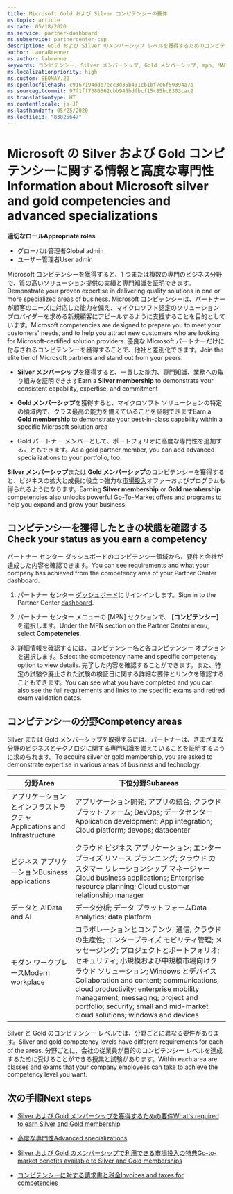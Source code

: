 ```yaml
---
title: Microsoft Gold および Silver コンピテンシーの要件
ms.topic: article
ms.date: 05/18/2020
ms.service: partner-dashboard
ms.subservice: partnercenter-csp
description: Gold および Silver のメンバーシップ レベルを獲得するためのコンピテンシー要件を満たすことにより、優良な Microsoft パートナーの状態を獲得し、新しい顧客の関心を引く方法について説明します。
author: LauraBrenner
ms.author: labrenne
keywords: コンピテンシー, Silver メンバーシップ, Gold メンバーシップ, mpn, MAPS, 能力, Microsoft Partner Network, ネットワーク メンバーップ, 高度な専門性
ms.localizationpriority: high
ms.custom: SEOMAY.20
ms.openlocfilehash: c9167194dde7ecc3d35b431cb1bf7e6f59394a7a
ms.sourcegitcommit: 97f1ff7386562cbb945bdfbcf15c85bc8303cac2
ms.translationtype: HT
ms.contentlocale: ja-JP
ms.lasthandoff: 05/25/2020
ms.locfileid: "83825647"
---
```

# <a name="information-about-microsoft-silver-and-gold-competencies-and-advanced-specializations"></a><span data-ttu-id="5d3fa-104">Microsoft の Silver および Gold コンピテンシーに関する情報と高度な専門性</span><span class="sxs-lookup"><span data-stu-id="5d3fa-104">Information about Microsoft silver and gold competencies and advanced specializations</span></span>

<span data-ttu-id="5d3fa-105">**適切なロール**</span><span class="sxs-lookup"><span data-stu-id="5d3fa-105">**Appropriate roles**</span></span>
- <span data-ttu-id="5d3fa-106">グローバル管理者</span><span class="sxs-lookup"><span data-stu-id="5d3fa-106">Global admin</span></span>
- <span data-ttu-id="5d3fa-107">ユーザー管理者</span><span class="sxs-lookup"><span data-stu-id="5d3fa-107">User admin</span></span>

<span data-ttu-id="5d3fa-108">Microsoft コンピテンシーを獲得すると、1 つまたは複数の専門のビジネス分野で、質の高いソリューション提供の実績と専門知識を証明できます。</span><span class="sxs-lookup"><span data-stu-id="5d3fa-108">Demonstrate your proven expertise in delivering quality solutions in one or more specialized areas of business.</span></span> <span data-ttu-id="5d3fa-109">Microsoft コンピテンシーは、パートナーが顧客のニーズに対応した能力を備え、マイクロソフト認定のソリューション プロバイダーを求める新規顧客にアピールするように支援することを目的としています。</span><span class="sxs-lookup"><span data-stu-id="5d3fa-109">Microsoft competencies are designed to prepare you to meet your customers' needs, and to help you attract new customers who are looking for Microsoft-certified solution providers.</span></span> <span data-ttu-id="5d3fa-110">優良な Microsoft パートナーだけに付与されるコンピテンシーを獲得することで、他社と差別化できます。</span><span class="sxs-lookup"><span data-stu-id="5d3fa-110">Join the elite tier of Microsoft partners and stand out from your peers.</span></span>

- <span data-ttu-id="5d3fa-111">**Silver メンバーシップ**を獲得すると、一貫した能力、専門知識、業務への取り組みを証明できます</span><span class="sxs-lookup"><span data-stu-id="5d3fa-111">Earn a **Silver membership** to demonstrate your consistent capability, expertise, and commitment</span></span>

- <span data-ttu-id="5d3fa-112">**Gold メンバーシップ**を獲得すると、マイクロソフト ソリューションの特定の領域内で、クラス最高の能力を備えていることを証明できます</span><span class="sxs-lookup"><span data-stu-id="5d3fa-112">Earn a **Gold membership** to demonstrate your best-in-class capability within a specific Microsoft solution area</span></span>

- <span data-ttu-id="5d3fa-113">Gold パートナー メンバーとして、ポートフォリオに高度な専門性を追加することもできます。</span><span class="sxs-lookup"><span data-stu-id="5d3fa-113">As a gold partner member, you can add advanced specializations to your portfolio, too.</span></span>

<span data-ttu-id="5d3fa-114">**Silver メンバーシップ**または **Gold メンバーシップ**のコンピテンシーを獲得すると、ビジネスの拡大と成長に役立つ強力な[市場投入](mpn-learn-about-go-to-market-benefits.md)オファーおよびプログラムも得られるようになります。</span><span class="sxs-lookup"><span data-stu-id="5d3fa-114">Earning **Silver membership** or **Gold membership** competencies also unlocks powerful [Go-To-Market](mpn-learn-about-go-to-market-benefits.md) offers and programs to help you expand and grow your business.</span></span>

## <a name="check-your-status-as-you-earn-a-competency"></a><span data-ttu-id="5d3fa-115">コンピテンシーを獲得したときの状態を確認する</span><span class="sxs-lookup"><span data-stu-id="5d3fa-115">Check your status as you earn a competency</span></span>

<span data-ttu-id="5d3fa-116">パートナー センター ダッシュボードのコンピテンシー領域から、要件と会社が達成した内容を確認できます。</span><span class="sxs-lookup"><span data-stu-id="5d3fa-116">You can see requirements and what your company has achieved from the competency area of your Partner Center dashboard.</span></span>

1. <span data-ttu-id="5d3fa-117">パートナー センター [ダッシュボード](https://partner.microsoft.com/dashboard/home)にサインインします。</span><span class="sxs-lookup"><span data-stu-id="5d3fa-117">Sign in to the Partner Center [dashboard](https://partner.microsoft.com/dashboard/home).</span></span>

2. <span data-ttu-id="5d3fa-118">パートナー センター メニューの [MPN] セクションで、 **[コンピテンシー]** を選択します。</span><span class="sxs-lookup"><span data-stu-id="5d3fa-118">Under the MPN section on the Partner Center menu, select **Competencies**.</span></span> 

3. <span data-ttu-id="5d3fa-119">詳細情報を確認するには、コンピテンシー名と各コンピテンシー オプションを選択します。</span><span class="sxs-lookup"><span data-stu-id="5d3fa-119">Select the competency name and specific competency option to view details.</span></span> <span data-ttu-id="5d3fa-120">完了した内容を確認することができます。また、特定の試験や廃止された試験の検証日に関する詳細な要件とリンクを確認することもできます。</span><span class="sxs-lookup"><span data-stu-id="5d3fa-120">You can see what you have completed and you can also see the full requirements and links to the specific exams and retired exam validation dates.</span></span>

## <a name="competency-areas"></a><span data-ttu-id="5d3fa-121">コンピテンシーの分野</span><span class="sxs-lookup"><span data-stu-id="5d3fa-121">Competency areas</span></span>

<span data-ttu-id="5d3fa-122">Silver または Gold メンバーシップを取得するには、パートナーは、さまざまな分野のビジネスとテクノロジに関する専門知識を備えていることを証明するように求められます。</span><span class="sxs-lookup"><span data-stu-id="5d3fa-122">To acquire silver or gold membership, you are asked to demonstrate expertise in various areas of business and technology.</span></span>

|<span data-ttu-id="5d3fa-123">**分野**</span><span class="sxs-lookup"><span data-stu-id="5d3fa-123">**Area**</span></span>            |<span data-ttu-id="5d3fa-124">**下位分野**</span><span class="sxs-lookup"><span data-stu-id="5d3fa-124">**Subareas**</span></span>                    |
|--------------------|--------------------------------|
|<span data-ttu-id="5d3fa-125">アプリケーションとインフラストラクチャ</span><span class="sxs-lookup"><span data-stu-id="5d3fa-125">Applications and Infrastructure</span></span>|<span data-ttu-id="5d3fa-126">アプリケーション開発; アプリの統合; クラウド プラットフォーム; DevOps; データセンター</span><span class="sxs-lookup"><span data-stu-id="5d3fa-126">Application development; App integration; Cloud platform; devops; datacenter</span></span>|
|<span data-ttu-id="5d3fa-127">ビジネス アプリケーション</span><span class="sxs-lookup"><span data-stu-id="5d3fa-127">Business applications</span></span> |<span data-ttu-id="5d3fa-128">クラウド ビジネス アプリケーション; エンタープライズ リソース プランニング; クラウド カスタマー リレーションシップ マネージャー</span><span class="sxs-lookup"><span data-stu-id="5d3fa-128">Cloud business applications; Enterprise resource planning; Cloud customer relationship manager</span></span>|
|<span data-ttu-id="5d3fa-129">データと AI</span><span class="sxs-lookup"><span data-stu-id="5d3fa-129">Data and AI</span></span>|<span data-ttu-id="5d3fa-130">データ分析; データ プラットフォーム</span><span class="sxs-lookup"><span data-stu-id="5d3fa-130">Data analytics; data platform</span></span>|
|<span data-ttu-id="5d3fa-131">モダン ワークプレース</span><span class="sxs-lookup"><span data-stu-id="5d3fa-131">Modern workplace</span></span>| <span data-ttu-id="5d3fa-132">コラボレーションとコンテンツ; 通信; クラウドの生産性; エンタープライズ モビリティ管理; メッセージング; プロジェクトとポートフォリオ; セキュリティ; 小規模および中規模市場向けクラウド ソリューション; Windows とデバイス</span><span class="sxs-lookup"><span data-stu-id="5d3fa-132">Collaboration and content; communications, cloud productivity; enterprise mobility management; messaging; project and portfolio; security; small and mid-market cloud solutions; windows and devices</span></span>|

<span data-ttu-id="5d3fa-133">Silver と Gold のコンピテンシー レベルでは、分野ごとに異なる要件があります。</span><span class="sxs-lookup"><span data-stu-id="5d3fa-133">Silver and gold competency levels have different requirements for each of the areas.</span></span> <span data-ttu-id="5d3fa-134">分野ごとに、会社の従業員が目的のコンピテンシー レベルを達成するために受けることができる授業と試験があります。</span><span class="sxs-lookup"><span data-stu-id="5d3fa-134">Within each area are classes and exams that your company employees can take to achieve the competency level you want.</span></span>

## <a name="next-steps"></a><span data-ttu-id="5d3fa-135">次の手順</span><span class="sxs-lookup"><span data-stu-id="5d3fa-135">Next steps</span></span>

- [<span data-ttu-id="5d3fa-136">Silver および Gold メンバーシップを獲得するための要件</span><span class="sxs-lookup"><span data-stu-id="5d3fa-136">What's required to earn Silver and Gold membership</span></span>](https://partner.microsoft.com/membership/competencies)

- [<span data-ttu-id="5d3fa-137">高度な専門性</span><span class="sxs-lookup"><span data-stu-id="5d3fa-137">Advanced specializations</span></span>](advanced-specializations.md)

- [<span data-ttu-id="5d3fa-138">Silver および Gold のメンバーシップで利用できる市場投入の特典</span><span class="sxs-lookup"><span data-stu-id="5d3fa-138">Go-to-market benefits available to Silver and Gold memberships</span></span>](mpn-learn-about-go-to-market-benefits.md) 

- [<span data-ttu-id="5d3fa-139">コンピテンシーに対する請求書と税金</span><span class="sxs-lookup"><span data-stu-id="5d3fa-139">Invoices and taxes for competencies</span></span>](mpn-view-print-maps-invoice.md)




